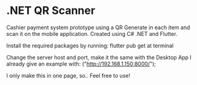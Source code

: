 # .NET QR Scanner

Cashier payment system prototype using a QR Generate in each item and scan it on the mobile application. Created using C# .NET and Flutter.

Install the required packages by running:
flutter pub get
at terminal

Change the server host and port, make it the same with the Desktop App
I already give an example with: ("http://192.168.1.150:8000/");

I only make this in one page, so..
Feel free to use!
